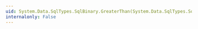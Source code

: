 ```yaml
---
uid: System.Data.SqlTypes.SqlBinary.GreaterThan(System.Data.SqlTypes.SqlBinary,System.Data.SqlTypes.SqlBinary)
internalonly: False
---
```

